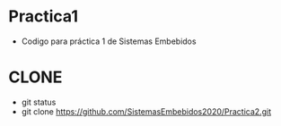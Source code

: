 # Practica1
- Codigo para práctica 1 de Sistemas Embebidos

# CLONE
- git status
- git clone https://github.com/SistemasEmbebidos2020/Practica2.git
